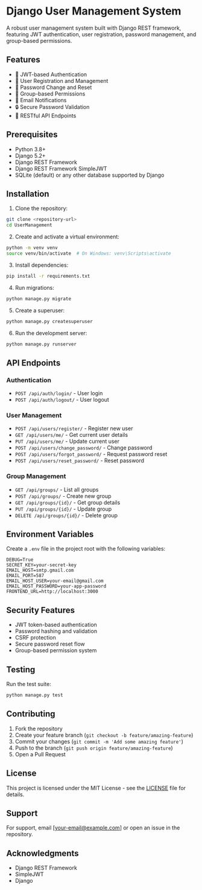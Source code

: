 # Django User Management System

A robust user management system built with Django REST framework, featuring JWT authentication, user registration, password management, and group-based permissions.

## Features

- 🔐 JWT-based Authentication
- 👤 User Registration and Management
- 🔑 Password Change and Reset
- 👥 Group-based Permissions
- 📧 Email Notifications
- 🔒 Secure Password Validation
- 🚀 RESTful API Endpoints

## Prerequisites

- Python 3.8+
- Django 5.2+
- Django REST Framework
- Django REST Framework SimpleJWT
- SQLite (default) or any other database supported by Django

## Installation

1. Clone the repository:
```bash
git clone <repository-url>
cd UserManagement
```

2. Create and activate a virtual environment:
```bash
python -m venv venv
source venv/bin/activate  # On Windows: venv\Scripts\activate
```

3. Install dependencies:
```bash
pip install -r requirements.txt
```

4. Run migrations:
```bash
python manage.py migrate
```

5. Create a superuser:
```bash
python manage.py createsuperuser
```

6. Run the development server:
```bash
python manage.py runserver
```

## API Endpoints

### Authentication
- `POST /api/auth/login/` - User login
- `POST /api/auth/logout/` - User logout

### User Management
- `POST /api/users/register/` - Register new user
- `GET /api/users/me/` - Get current user details
- `PUT /api/users/me/` - Update current user
- `POST /api/users/change_password/` - Change password
- `POST /api/users/forgot_password/` - Request password reset
- `POST /api/users/reset_password/` - Reset password

### Group Management
- `GET /api/groups/` - List all groups
- `POST /api/groups/` - Create new group
- `GET /api/groups/{id}/` - Get group details
- `PUT /api/groups/{id}/` - Update group
- `DELETE /api/groups/{id}/` - Delete group

## Environment Variables

Create a `.env` file in the project root with the following variables:

```env
DEBUG=True
SECRET_KEY=your-secret-key
EMAIL_HOST=smtp.gmail.com
EMAIL_PORT=587
EMAIL_HOST_USER=your-email@gmail.com
EMAIL_HOST_PASSWORD=your-app-password
FRONTEND_URL=http://localhost:3000
```

## Security Features

- JWT token-based authentication
- Password hashing and validation
- CSRF protection
- Secure password reset flow
- Group-based permission system

## Testing

Run the test suite:
```bash
python manage.py test
```

## Contributing

1. Fork the repository
2. Create your feature branch (`git checkout -b feature/amazing-feature`)
3. Commit your changes (`git commit -m 'Add some amazing feature'`)
4. Push to the branch (`git push origin feature/amazing-feature`)
5. Open a Pull Request

## License

This project is licensed under the MIT License - see the [LICENSE](LICENSE) file for details.

## Support

For support, email [your-email@example.com] or open an issue in the repository.

## Acknowledgments

- Django REST Framework
- SimpleJWT
- Django


